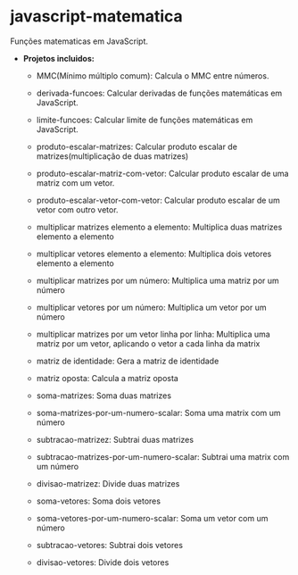 # javascript-matematica
Funções matematicas em JavaScript.

- **Projetos incluidos:**
  -  MMC(Mínimo múltiplo comum): Calcula o MMC entre números.

  -  derivada-funcoes: Calcular derivadas de funções matemáticas em JavaScript.
  
  -  limite-funcoes: Calcular limite de funções matemáticas em JavaScript.
  
  -  produto-escalar-matrizes: Calcular produto escalar de matrizes(multiplicação de duas matrizes)

  -  produto-escalar-matriz-com-vetor: Calcular produto escalar de uma matriz com um vetor.

  -  produto-escalar-vetor-com-vetor: Calcular produto escalar de um vetor com outro vetor.

  -  multiplicar matrizes elemento a elemento: Multiplica duas matrizes elemento a elemento

  -  multiplicar vetores elemento a elemento: Multiplica dois vetores elemento a elemento

  -  multiplicar matrizes por um número: Multiplica uma matriz por um número

  -  multiplicar vetores por um número: Multiplica um vetor por um número

  -  multiplicar matrizes por um vetor linha por linha: Multiplica uma matriz por um vetor, aplicando o vetor a cada linha da matrix

  -  matriz de identidade: Gera a matriz de identidade

  -  matriz oposta: Calcula a matriz oposta

  -  soma-matrizes: Soma duas matrizes

  -  soma-matrizes-por-um-numero-scalar: Soma uma matrix com um número

  -  subtracao-matrizez: Subtrai duas matrizes

  -  subtracao-matrizes-por-um-numero-scalar: Subtrai uma matrix com um número

  -  divisao-matrizez: Divide duas matrizes

  -  soma-vetores: Soma dois vetores

  -  soma-vetores-por-um-numero-scalar: Soma um vetor com um número

  -  subtracao-vetores: Subtrai dois vetores

  -  divisao-vetores: Divide dois vetores